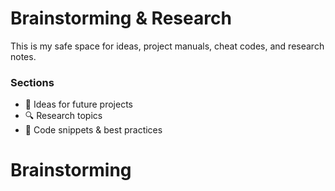 # Brainstorming & Research  
This is my safe space for ideas, project manuals, cheat codes, and research notes.

### Sections  
- 📝 Ideas for future projects  
- 🔍 Research topics  
- 📌 Code snippets & best practices  
# Brainstorming

